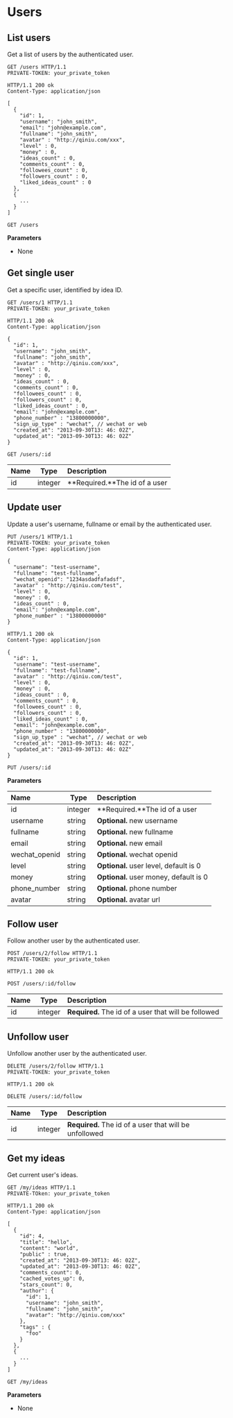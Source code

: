 # Users

## List users

Get a list of users by the authenticated user.

```http
GET /users HTTP/1.1
PRIVATE-TOKEN: your_private_token
```
```http
HTTP/1.1 200 ok
Content-Type: application/json

[
  {
    "id": 1,
    "username": "john_smith",
    "email": "john@example.com",
    "fullname": "john_smith",
    "avatar" : "http://qiniu.com/xxx",
    "level" : 0,
    "money" : 0,
    "ideas_count" : 0,
    "comments_count" : 0,
    "followees_count" : 0,
    "followers_count" : 0,
    "liked_ideas_count" : 0
  },
  {
    ...
  }
]
```

`GET /users`

**Parameters**

- None

## Get single user

Get a specific user, identified by idea ID.

```http
GET /users/1 HTTP/1.1
PRIVATE-TOKEN: your_private_token
```
```http
HTTP/1.1 200 ok
Content-Type: application/json

{
  "id": 1,
  "username": "john_smith",
  "fullname": "john_smith",
  "avatar" : "http://qiniu.com/xxx",
  "level" : 0,
  "money" : 0,
  "ideas_count" : 0,
  "comments_count" : 0,
  "followees_count" : 0,
  "followers_count" : 0,
  "liked_ideas_count" : 0,
  "email": "john@example.com",
  "phone_number" : "13800000000",
  "sign_up_type" : "wechat", // wechat or web
  "created_at": "2013-09-30T13: 46: 02Z",
  "updated_at": "2013-09-30T13: 46: 02Z"
}
```

`GET /users/:id`

| Name      |     Type |   Description   |
| :-------- | -------- | :------ |
| id    |   integer |  **Required.**The id of a user  |

## Update user

Update a user's username, fullname or email by the authenticated user.

```http
PUT /users/1 HTTP/1.1
PRIVATE-TOKEN: your_private_token
Content-Type: application/json

{
  "username": "test-username",
  "fullname": "test-fullname",
  "wechat_openid": "1234asdadfafadsf",
  "avatar" : "http://qiniu.com/test",
  "level" : 0,
  "money" : 0,
  "ideas_count" : 0,
  "email": "john@example.com",
  "phone_number" : "13800000000"
}
```
```http
HTTP/1.1 200 ok
Content-Type: application/json

{
  "id": 1,
  "username": "test-username",
  "fullname": "test-fullname",
  "avatar" : "http://qiniu.com/test",
  "level" : 0,
  "money" : 0,
  "ideas_count" : 0,
  "comments_count" : 0,
  "followees_count" : 0,
  "followers_count" : 0,
  "liked_ideas_count" : 0,
  "email": "john@example.com",
  "phone_number" : "13800000000",
  "sign_up_type" : "wechat", // wechat or web
  "created_at": "2013-09-30T13: 46: 02Z",
  "updated_at": "2013-09-30T13: 46: 02Z"
}
```

`PUT /users/:id`

**Parameters**

 Name      |     Type |   Description   |
| :-------- | -------- | :------ |
| id    |   integer |  **Required.**The id of a user  |
| username    |   string |  **Optional.** new username  |
| fullname    |   string |  **Optional.** new fullname  |
| email    |   string |  **Optional.** new email  |
| wechat_openid    |   string |  **Optional.** wechat openid  |
| level    |   string |  **Optional.** user level, default is 0  |
| money    |   string |  **Optional.** user money, default is 0  |
| phone_number    |   string |  **Optional.** phone number  |
| avatar    |   string |  **Optional.** avatar url  |


## Follow user

Follow another user by the authenticated user.

```http
POST /users/2/follow HTTP/1.1
PRIVATE-TOKEN: your_private_token
```
```http
HTTP/1.1 200 ok
```

`POST /users/:id/follow`

| Name      |     Type |   Description   |
| :-------- | -------- | :------ |
| id    |   integer |  **Required.** The id of a user that will be followed  |

## Unfollow user

Unfollow another user by the authenticated user.

```http
DELETE /users/2/follow HTTP/1.1
PRIVATE-TOKEN: your_private_token
```
```http
HTTP/1.1 200 ok
```

`DELETE /users/:id/follow`

| Name      |     Type |   Description   |
| :-------- | -------- | :------ |
| id    |   integer |  **Required.** The id of a user that will be unfollowed  |

## Get my ideas

Get current user's ideas.

```http
GET /my/ideas HTTP/1.1
PRIVATE-TOken: your_private_token
```
```http
HTTP/1.1 200 ok
Content-Type: application/json

[
  {
    "id": 4,
    "title": "hello",
    "content": "world",
    "public" : true,
    "created_at": "2013-09-30T13: 46: 02Z",
    "updated_at": "2013-09-30T13: 46: 02Z",
    "comments_count": 0,
    "cached_votes_up": 0,
    "stars_count": 0,
    "author": {
      "id": 1,
      "username": "john_smith",
      "fullname": "john_smith",
      "avatar": "http://qiniu.com/xxx"
    },
    "tags" : {
      "foo"
    }
  },
  {
    ...
  }
]
```

`GET /my/ideas`

**Parameters**

- None